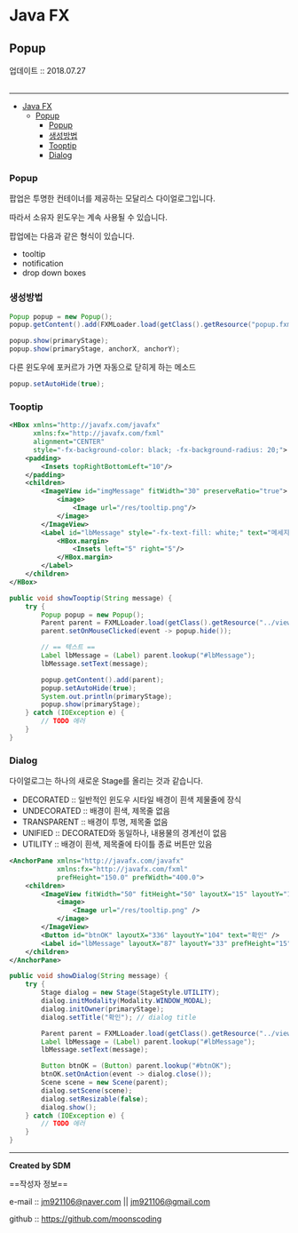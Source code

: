 # Java FX
## Popup
<div class="pull-right">  업데이트 :: 2018.07.27 </div><br>

---

<!-- @import "[TOC]" {cmd="toc" depthFrom=1 depthTo=6 orderedList=false} -->
<!-- code_chunk_output -->

* [Java FX](#java-fx)
	* [Popup](#popup)
		* [Popup](#popup-1)
		* [생성방법](#생성방법)
		* [Tooptip](#tooptip)
		* [Dialog](#dialog)

<!-- /code_chunk_output -->

### Popup

팝업은 투명한 컨테이너를 제공하는 모달리스 다이얼로그입니다.

따라서 소유자 윈도우는 계속 사용될 수 있습니다.

팝업에는 다음과 같은 형식이 있습니다.
- tooltip
- notification
- drop down boxes

### 생성방법

```java
Popup popup = new Popup();
popup.getContent().add(FXMLoader.load(getClass().getResource("popup.fxml")));
```

```java
popup.show(primaryStage);
popup.show(primaryStage, anchorX, anchorY);
```

다른 윈도우에 포커르가 가면 자동으로 닫히게 하는 메소드

```java
popup.setAutoHide(true);
```

### Tooptip

```xml
<HBox xmlns="http://javafx.com/javafx"
      xmlns:fx="http://javafx.com/fxml"
      alignment="CENTER"
      style="-fx-background-color: black; -fx-background-radius: 20;">
    <padding>
        <Insets topRightBottomLeft="10"/>
    </padding>
    <children>
        <ImageView id="imgMessage" fitWidth="30" preserveRatio="true">
            <image>
                <Image url="/res/tooltip.png"/>
            </image>
        </ImageView>
        <Label id="lbMessage" style="-fx-text-fill: white;" text="메세지가 왔습니다.">
            <HBox.margin>
                <Insets left="5" right="5"/>
            </HBox.margin>
        </Label>
    </children>
</HBox>
```

```java
public void showTooptip(String message) {
    try {
        Popup popup = new Popup();
        Parent parent = FXMLLoader.load(getClass().getResource("../views/modules/tooltip.fxml"));
        parent.setOnMouseClicked(event -> popup.hide());

        // == 텍스트 ==
        Label lbMessage = (Label) parent.lookup("#lbMessage");
        lbMessage.setText(message);

        popup.getContent().add(parent);
        popup.setAutoHide(true);
        System.out.println(primaryStage);
        popup.show(primaryStage);
    } catch (IOException e) {
        // TODO 에러
    }
}
```

### Dialog

다이얼로그는 하나의 새로운 Stage를 올리는 것과 같습니다.

- DECORATED :: 일반적인 윈도우 시타일 배경이 흰색 제물줄에 장식
- UNDECORATED :: 배경이 흰색, 제목줄 없음
- TRANSPARENT :: 배경이 투명, 제목줄 없음
- UNIFIED :: DECORATED와 동일하나, 내용물의 경계선이 없음
- UTILITY :: 배경이 흰색, 제목줄에 타이틀 종료 버튼만 있음

```xml
<AnchorPane xmlns="http://javafx.com/javafx"
            xmlns:fx="http://javafx.com/fxml"
            prefHeight="150.0" prefWidth="400.0">
    <children>
        <ImageView fitWidth="50" fitHeight="50" layoutX="15" layoutY="15" preserveRatio="true">
            <image>
                <Image url="/res/tooltip.png" />
            </image>
        </ImageView>
        <Button id="btnOK" layoutX="336" layoutY="104" text="확인" />
        <Label id="lbMessage" layoutX="87" layoutY="33" prefHeight="15" prefWidth="290" />
    </children>
</AnchorPane>
```

```java
public void showDialog(String message) {
    try {
        Stage dialog = new Stage(StageStyle.UTILITY);
        dialog.initModality(Modality.WINDOW_MODAL);
        dialog.initOwner(primaryStage);
        dialog.setTitle("확인"); // dialog title

        Parent parent = FXMLLoader.load(getClass().getResource("../views/modules/dialog.fxml"));
        Label lbMessage = (Label) parent.lookup("#lbMessage");
        lbMessage.setText(message);

        Button btnOK = (Button) parent.lookup("#btnOK");
        btnOK.setOnAction(event -> dialog.close());
        Scene scene = new Scene(parent);
        dialog.setScene(scene);
        dialog.setResizable(false);
        dialog.show();
    } catch (IOException e) {
        // TODO 에러
    }
}
```

---

**Created by SDM**

==작성자 정보==

e-mail :: jm921106@naver.com || jm921106@gmail.com

github :: https://github.com/moonscoding
